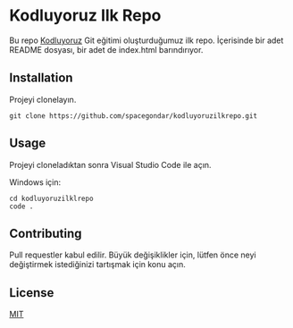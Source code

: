 # Kodluyoruz Ilk Repo

Bu repo [Kodluyoruz](https://kodluyoruz.org) Git eğitimi oluşturduğumuz ilk repo. İçerisinde bir adet README dosyası, bir adet de index.html barındırıyor.

## Installation 

Projeyi clonelayın.

```
git clone https://github.com/spacegondar/kodluyoruzilkrepo.git
```

## Usage

Projeyi cloneladıktan sonra Visual Studio Code ile açın.

Windows için:

```
cd kodluyoruzilklrepo
code .
```

## Contributing

Pull requestler kabul edilir. Büyük değişiklikler için, lütfen önce neyi değiştirmek istediğinizi tartışmak için konu açın. 

## License 

[MIT](https://github.com/angular/angular.js/blob/master/LICENSE)
